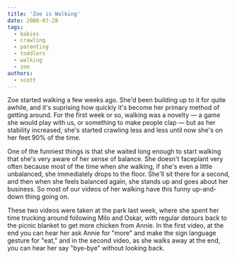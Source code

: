 ```yaml
---
title: 'Zoe is Walking'
date: 2008-07-28
tags:
  - babies
  - crawling
  - parenting
  - toddlers
  - walking
  - zoe
authors:
  - scott
---
```


Zoe started walking a few weeks ago. She'd been building up to it for quite awhile, and it's suprising how quickly it's become her primary method of getting around. For the first week or so, walking was a novelty — a game she would play with us, or something to make people clap — but as her stability increased, she's started crawling less and less until now she's on her feet 90% of the time.

One of the funniest things is that she waited long enough to start walking that she's very aware of her sense of balance. She doesn't faceplant very often because most of the time when she walking, if she's even a little unbalanced, she immediately drops to the floor. She'll sit there for a second, and then when she feels balanced again, she stands up and goes about her business. So most of our videos of her walking have this funny up-and-down thing going on.

These two videos were taken at the park last week, where she spent her time trucking around following Milo and Oskar, with regular detours back to the picnic blanket to get more chicken from Annie. In the first video, at the end you can hear her ask Annie for "more" and make the sign language gesture for "eat," and in the second video, as she walks away at the end, you can hear her say "bye-bye" without looking back.
